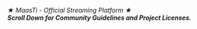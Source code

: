 *★ MaasTi - Official Streaming Platform ★*<br />
***Scroll Down for Community Guidelines and Project Licenses.***
